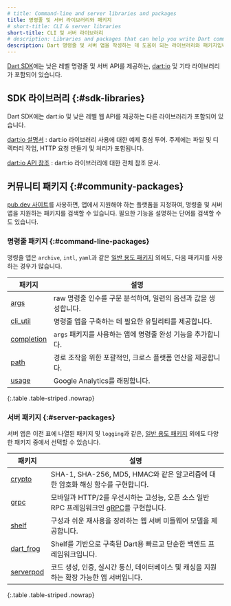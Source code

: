 ```yaml
---
# title: Command-line and server libraries and packages
title: 명령줄 및 서버 라이브러리와 패키지
# short-title: CLI & server libraries
short-title: CLI 및 서버 라이브러리
# description: Libraries and packages that can help you write Dart command-line & server apps.
description: Dart 명령줄 및 서버 앱을 작성하는 데 도움이 되는 라이브러리와 패키지입니다.
---
```


[Dart SDK][]에는 낮은 레벨 명령줄 및 서버 API를 제공하는, 
[dart:io][] 및 기타 라이브러리가 포함되어 있습니다.

[Dart SDK]: /tools/sdk
[dart:io]: {{site.dart-api}}/{{site.sdkInfo.channel}}/dart-io/dart-io-library.html

## SDK 라이브러리 {:#sdk-libraries}

Dart SDK에는 dart:io 및 낮은 레벨 웹 API를 제공하는 다른 라이브러리가 포함되어 있습니다.

[dart:io 설명서](/libraries/dart-io)
: dart:io 라이브러리 사용에 대한 예제 중심 투어. 
  주제에는 파일 및 디렉터리 작업, HTTP 요청 만들기 및 처리가 포함됩니다.

[dart:io API 참조][dart:io]
: dart:io 라이브러리에 대한 전체 참조 문서.

## 커뮤니티 패키지 {:#community-packages}

[pub.dev 사이트]({{site.pub}})를 사용하면, 
앱에서 지원해야 하는 플랫폼을 지정하여, 
명령줄 및 서버 앱을 지원하는 패키지를 검색할 수 있습니다. 
필요한 기능을 설명하는 단어를 검색할 수도 있습니다.

### 명령줄 패키지 {:#command-line-packages}

명령줄 앱은 `archive`, `intl`, `yaml`과 같은 [일반 용도 패키지][general-purpose packages] 외에도, 
다음 패키지를 사용하는 경우가 많습니다.

| **패키지**                               | **설명**                                                           |
|-------------------------------------------|---------------------------------------------------------------------------|
| [args]({{site.pub-pkg}}/args)             | raw 명령줄 인수를 구문 분석하여, 일련의 옵션과 값을 생성합니다.       |
| [cli_util]({{site.pub-pkg}}/cli_util)     | 명령줄 앱을 구축하는 데 필요한 유틸리티를 제공합니다.                         |
| [completion]({{site.pub-pkg}}/completion) | `args` 패키지를 사용하는 앱에 명령줄 완성 기능을 추가합니다.         |
| [path]({{site.pub-pkg}}/path)             | 경로 조작을 위한 포괄적인, 크로스 플랫폼 연산을 제공합니다. |
| [usage]({{site.pub-pkg}}/usage)           | Google Analytics를 래핑합니다.                                                   |

{:.table .table-striped .nowrap}

### 서버 패키지 {:#server-packages}

서버 앱은 이전 표에 나열된 패키지 및 `logging`과 같은, 
[일반 용도 패키지][general-purpose packages] 외에도 다양한 패키지 중에서 선택할 수 있습니다.

| **패키지**                             | **설명**                                                                                                       |
|-----------------------------------------|-----------------------------------------------------------------------------------------------------------------------|
| [crypto]({{site.pub-pkg}}/crypto)       | SHA-1, SHA-256, MD5, HMAC와 같은 알고리즘에 대한 암호화 해싱 함수를 구현합니다. |
| [grpc]({{site.pub-pkg}}/grpc)           | 모바일과 HTTP/2를 우선시하는 고성능, 오픈 소스 일반 RPC 프레임워크인 [gRPC][]를 구현합니다.  |
| [shelf]({{site.pub-pkg}}/shelf)         | 구성과 쉬운 재사용을 장려하는 웹 서버 미들웨어 모델을 제공합니다.  |
| [dart_frog]({{site.pub-pkg}}/dart_frog) | Shelf를 기반으로 구축된 Dart용 빠르고 단순한 백엔드 프레임워크입니다.  |
| [serverpod]({{site.pub-pkg}}/serverpod) | 코드 생성, 인증, 실시간 통신, 데이터베이스 및 캐싱을 지원하는 확장 가능한 앱 서버입니다. |

{:.table .table-striped .nowrap}

[general-purpose packages]: /resources/useful-packages#general-purpose-packages
[gRPC]: https://grpc.io/
